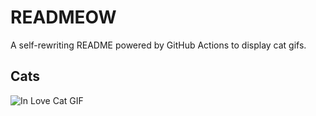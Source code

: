 # READMEOW

A self-rewriting README powered by GitHub Actions to display cat gifs.

## Cats

![In Love Cat GIF](https://media1.giphy.com/media/v1.Y2lkPTlhY2QwMmRhaDNwZzlpb3cyMjBxM2NzZW5pdXN1MW0zYjg2ejJ4N2xuYnVrMjBubSZlcD12MV9naWZzX3NlYXJjaCZjdD1n/MDJ9IbxxvDUQM/200.gif)
